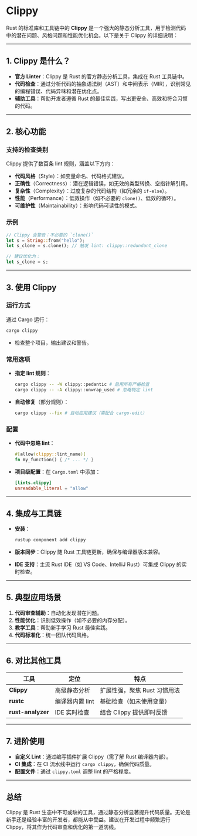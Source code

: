 # Clippy

Rust 的标准库和工具链中的 **Clippy** 是一个强大的静态分析工具，用于检测代码中的潜在问题、风格问题和性能优化机会。以下是关于 Clippy 的详细说明：

---

## **1. Clippy 是什么？**

- **官方 Linter**：Clippy 是 Rust 的官方静态分析工具，集成在 Rust 工具链中。
- **代码检查**：通过分析代码的抽象语法树（AST）和中间表示（MIR），识别常见的编程错误、代码异味和潜在优化点。
- **辅助工具**：帮助开发者遵循 Rust 的最佳实践，写出更安全、高效和符合习惯的代码。

---

## **2. 核心功能**

### **支持的检查类别**

Clippy 提供了数百条 lint 规则，涵盖以下方向：

- **代码风格**（Style）：如变量命名、代码格式建议。
- **正确性**（Correctness）：潜在逻辑错误，如无效的类型转换、空指针解引用。
- **复杂性**（Complexity）：过度复杂的代码结构（如冗余的 `if-else`）。
- **性能**（Performance）：低效操作（如不必要的 `clone()`、低效的循环）。
- **可维护性**（Maintainability）：影响代码可读性的模式。

### **示例**

```rust
// Clippy 会警告：不必要的 `clone()`
let s = String::from("hello");
let s_clone = s.clone(); // 触发 lint: clippy::redundant_clone

// 建议优化为：
let s_clone = s;
```

---

## **3. 使用 Clippy**

### **运行方式**

通过 Cargo 运行：

```bash
cargo clippy
```

- 检查整个项目，输出建议和警告。

### **常用选项**

- **指定 lint 规则**：

  ```bash
  cargo clippy -- -W clippy::pedantic # 启用所有严格检查
  cargo clippy -- -A clippy::unwrap_used # 忽略特定 lint
  ```

- **自动修复**（部分规则）：

  ```bash
  cargo clippy --fix # 自动应用建议（需配合 cargo-edit）
  ```

### **配置**

- **代码中忽略 lint**：

  ```rust
  #[allow(clippy::lint_name)]
  fn my_function() { /* ... */ }
  ```

- **项目级配置**：在 `Cargo.toml` 中添加：

  ```toml
  [lints.clippy]
  unreadable_literal = "allow"
  ```

---

## **4. 集成与工具链**

- **安装**：

  ```bash
  rustup component add clippy
  ```

- **版本同步**：Clippy 随 Rust 工具链更新，确保与编译器版本兼容。
- **IDE 支持**：主流 Rust IDE（如 VS Code、IntelliJ Rust）可集成 Clippy 的实时检查。

---

## **5. 典型应用场景**

1. **代码审查辅助**：自动化发现潜在问题。
2. **性能优化**：识别低效操作（如不必要的内存分配）。
3. **教学工具**：帮助新手学习 Rust 最佳实践。
4. **代码标准化**：统一团队代码风格。

---

## **6. 对比其他工具**

| 工具          | 定位                   | 特点                          |
|---------------|------------------------|-----------------------------|
| **Clippy**    | 高级静态分析           | 扩展性强，聚焦 Rust 习惯用法  |
| **rustc**     | 编译器内置 lint        | 基础检查（如未使用变量）       |
| **rust-analyzer** | IDE 实时检查        | 结合 Clippy 提供即时反馈       |

---

## **7. 进阶使用**

- **自定义 Lint**：通过编写插件扩展 Clippy（需了解 Rust 编译器内部）。
- **CI 集成**：在 CI 流水线中运行 `cargo clippy`，确保代码质量。
- **配置文件**：通过 `clippy.toml` 调整 lint 的严格程度。

---

## **总结**

Clippy 是 Rust 生态中不可或缺的工具，通过静态分析显著提升代码质量。无论是新手还是经验丰富的开发者，都能从中受益。建议在开发过程中频繁运行 Clippy，将其作为代码审查和优化的第一道防线。
